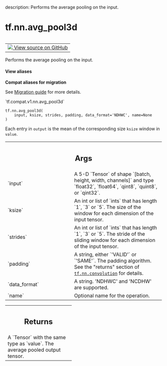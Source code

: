 description: Performs the average pooling on the input.

<div itemscope itemtype="http://developers.google.com/ReferenceObject">
<meta itemprop="name" content="tf.nn.avg_pool3d" />
<meta itemprop="path" content="Stable" />
</div>

# tf.nn.avg_pool3d

<!-- Insert buttons and diff -->

<table class="tfo-notebook-buttons tfo-api nocontent" align="left">
<td>
  <a target="_blank" href="https://github.com/tensorflow/tensorflow/blob/r2.2/tensorflow/python/ops/nn_ops.py#L3784-L3820">
    <img src="https://www.tensorflow.org/images/GitHub-Mark-32px.png" />
    View source on GitHub
  </a>
</td>
</table>



Performs the average pooling on the input.

<section class="expandable">
  <h4 class="showalways">View aliases</h4>
  <p>
<b>Compat aliases for migration</b>
<p>See
<a href="https://www.tensorflow.org/guide/migrate">Migration guide</a> for
more details.</p>
<p>`tf.compat.v1.nn.avg_pool3d`</p>
</p>
</section>

<pre class="devsite-click-to-copy prettyprint lang-py tfo-signature-link">
<code>tf.nn.avg_pool3d(
    input, ksize, strides, padding, data_format='NDHWC', name=None
)
</code></pre>



<!-- Placeholder for "Used in" -->

Each entry in `output` is the mean of the corresponding size `ksize`
window in `value`.

<!-- Tabular view -->
 <table class="responsive fixed orange">
<colgroup><col width="214px"><col></colgroup>
<tr><th colspan="2"><h2 class="add-link">Args</h2></th></tr>

<tr>
<td>
`input`
</td>
<td>
A 5-D `Tensor` of shape `[batch, height, width, channels]` and type
`float32`, `float64`, `qint8`, `quint8`, or `qint32`.
</td>
</tr><tr>
<td>
`ksize`
</td>
<td>
An int or list of `ints` that has length `1`, `3` or `5`. The size of
the window for each dimension of the input tensor.
</td>
</tr><tr>
<td>
`strides`
</td>
<td>
An int or list of `ints` that has length `1`, `3` or `5`. The
stride of the sliding window for each dimension of the input tensor.
</td>
</tr><tr>
<td>
`padding`
</td>
<td>
A string, either `'VALID'` or `'SAME'`. The padding algorithm.
See the "returns" section of <a href="../../tf/nn/convolution.md"><code>tf.nn.convolution</code></a> for details.
</td>
</tr><tr>
<td>
`data_format`
</td>
<td>
A string. 'NDHWC' and 'NCDHW' are supported.
</td>
</tr><tr>
<td>
`name`
</td>
<td>
Optional name for the operation.
</td>
</tr>
</table>



<!-- Tabular view -->
 <table class="responsive fixed orange">
<colgroup><col width="214px"><col></colgroup>
<tr><th colspan="2"><h2 class="add-link">Returns</h2></th></tr>
<tr class="alt">
<td colspan="2">
A `Tensor` with the same type as `value`.  The average pooled output tensor.
</td>
</tr>

</table>

